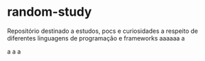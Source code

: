 # random-study
Repositório destinado a estudos, pocs e curiosidades a respeito de diferentes linguagens de programação e frameworks
aaaaaa
a

a
a
a
